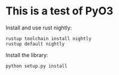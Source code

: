 # This is a test of PyO3

Install and use rust nightly:
```
rustup toolchain install nightly
rustup default nightly
```

Install the library:
```
python setup.py install
```